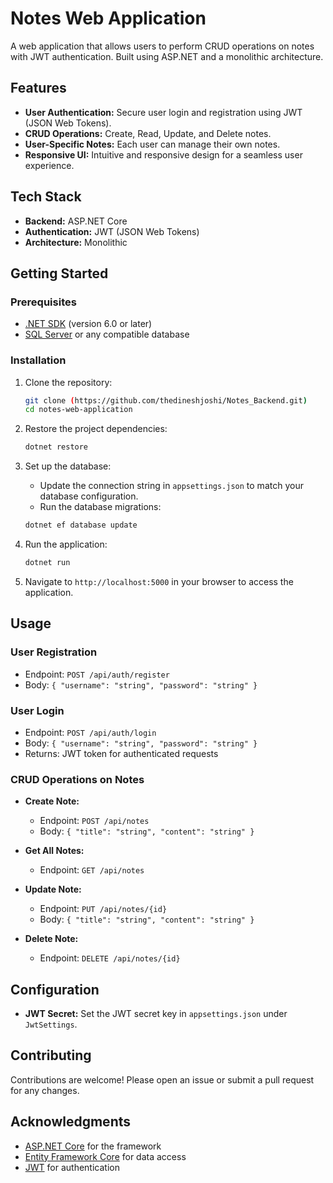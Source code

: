 # Notes Web Application

A web application that allows users to perform CRUD operations on notes with JWT authentication. Built using ASP.NET and a monolithic architecture.

## Features

- **User Authentication:** Secure user login and registration using JWT (JSON Web Tokens).
- **CRUD Operations:** Create, Read, Update, and Delete notes.
- **User-Specific Notes:** Each user can manage their own notes.
- **Responsive UI:** Intuitive and responsive design for a seamless user experience.

## Tech Stack

- **Backend:** ASP.NET Core
- **Authentication:** JWT (JSON Web Tokens)
- **Architecture:** Monolithic

## Getting Started

### Prerequisites

- [.NET SDK](https://dotnet.microsoft.com/download) (version 6.0 or later)
- [SQL Server](https://www.microsoft.com/en-us/sql-server/sql-server-downloads) or any compatible database

### Installation

1. Clone the repository:

    ```bash
    git clone (https://github.com/thedineshjoshi/Notes_Backend.git)
    cd notes-web-application
    ```

2. Restore the project dependencies:

    ```bash
    dotnet restore
    ```

3. Set up the database:

    - Update the connection string in `appsettings.json` to match your database configuration.
    - Run the database migrations:

    ```bash
    dotnet ef database update
    ```

4. Run the application:

    ```bash
    dotnet run
    ```

5. Navigate to `http://localhost:5000` in your browser to access the application.

## Usage

### User Registration

- Endpoint: `POST /api/auth/register`
- Body: `{ "username": "string", "password": "string" }`

### User Login

- Endpoint: `POST /api/auth/login`
- Body: `{ "username": "string", "password": "string" }`
- Returns: JWT token for authenticated requests

### CRUD Operations on Notes

- **Create Note:**
  - Endpoint: `POST /api/notes`
  - Body: `{ "title": "string", "content": "string" }`

- **Get All Notes:**
  - Endpoint: `GET /api/notes`

- **Update Note:**
  - Endpoint: `PUT /api/notes/{id}`
  - Body: `{ "title": "string", "content": "string" }`

- **Delete Note:**
  - Endpoint: `DELETE /api/notes/{id}`

## Configuration

- **JWT Secret:** Set the JWT secret key in `appsettings.json` under `JwtSettings`.

## Contributing

Contributions are welcome! Please open an issue or submit a pull request for any changes.

## Acknowledgments

- [ASP.NET Core](https://dotnet.microsoft.com/apps/aspnet) for the framework
- [Entity Framework Core](https://docs.microsoft.com/en-us/ef/core/) for data access
- [JWT](https://jwt.io/) for authentication


